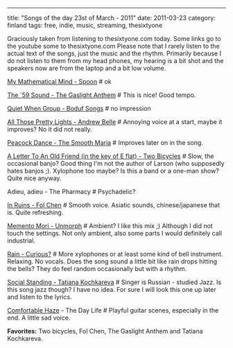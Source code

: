 ---
title: "Songs of the day 23st of March - 2011"
date: 2011-03-23
category: finland
tags: free, indie, music, streaming, thesixtyone

Graciously taken from listening to thesixtyone.com today. Some links go to the youtube some to thesixtyone.com Please note that I rarely listen to the actual text of the songs, just the music and the rhythm. Primarily because I do not listen to them from my head phones, my hearing is a bit shot and the speakers now are from the laptop and a bit low volume.

[My Mathematical Mind - Spoon](http://www.youtube.com/watch?v=FIu-9PbmRao "on youtube") # ok

[The \`59 Sound - The Gaslight Anthem](http://www.youtube.com/watch?v=G1lq40tR72Q "on the tube") \# This is nice! Good tempo.

[Quiet When Group - Boduf Songs](http://www.youtube.com/watch?v=Dg3t4fZs9Xg "on youtube") \# no impression

[All Those Pretty Lights - Andrew Belle](http://www.youtube.com/watch?v=t_qqIlcIqjw "on youtube") \# Annoying voice at a start, maybe it improves? No it did not really.

[Peacock Dance - The Smooth Maria](http://www.youtube.com/watch?v=prDZTtj2UE0 "on youtube") # Improves later on in the song.

[A Letter To An Old Friend (in the key of E flat) - Two Bicycles](http://www.thesixtyone.com/s/hiBBayhtXHR/ "Two Bicycles on the sixtyone") \# Slow, the occasional banjo? Good thing I'm not the author of Larson (who supposedly hates banjos ;). Xylophone too maybe? Is this a band or a one-man show? Quite nice anyway.

Adieu, adieu - The Pharmacy # Psychadelic?

[In Ruins - Fol Chen](http://www.youtube.com/watch?v=D-nOM44hNdY "on youtube") \# Smooth voice. Asiatic sounds, chinese/japanese that is. Quite refreshing.

[Memento Mori - Unmorph](http://www.thesixtyone.com/song/comments/list/ykz3nnCt9DH/#/song/comments/list/ykz3nnCt9DH/ "on thesixtyone") \# Ambient? I like this mix ;) Although I did not touch the settings. Not only ambient, also some parts I would definitely call industrial.

[Rain - Curious?](http://thesixtyone.com/s/stphCUkHLWA/ "on thesixtyone") \# More xylophones or at least some kind of bell instrument. Relaxing. No vocals. Does the song sound a little bit like rain drops hitting the bells? They do feel random occasionally but with a rhythm.

[Social Standing - Tatiana Kochkareva](http://www.thesixtyone.com/song/comments/list/DsF7dzMScHF/#/song/comments/list/DsF7dzMScHF/ "on thesixtyone") # Singer is Russian - studied Jazz. Is this song jazz though? I have no idea. For sure I will look this one up later and listen to the lyrics.

[Comfortable Haze](http://www.thesixtyone.com/song/comments/list/o57tJSVI8Dn/#/song/comments/list/o57tJSVI8Dn/ "on thesixtyone") \- The Day Life # Playful guitar scenes, especially in the end. A little sad voice.

**Favorites:** Two bicycles, Fol Chen, The Gaslight Anthem and Tatiana Kochkareva.
